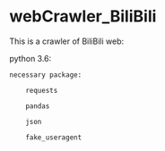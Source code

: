 # webCrawler_BiliBili

This is a crawler of BiliBili web:

python 3.6: 

	necessary package:

		requests

		pandas 

		json 

		fake_useragent
